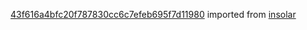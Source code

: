 [43f616a4bfc20f787830cc6c7efeb695f7d11980](https://github.com/insolar/insolar/commit/43f616a4bfc20f787830cc6c7efeb695f7d11980) imported from [insolar](https://github.com/insolar/insolar)
